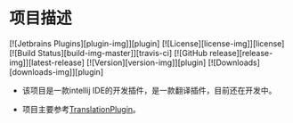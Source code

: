 项目描述  
=============
[![Jetbrains Plugins][plugin-img]][plugin]
[![License][license-img]][license]
[![Build Status][build-img-master]][travis-ci]
[![GitHub release][release-img]][latest-release]
[![Version][version-img]][plugin]
[![Downloads][downloads-img]][plugin]

  - 该项目是一款intellij IDE的开发插件，是一款翻译插件，目前还在开发中。  

  - 项目主要参考[TranslationPlugin](https://github.com/YiiGuxing/TranslationPlugin)。
